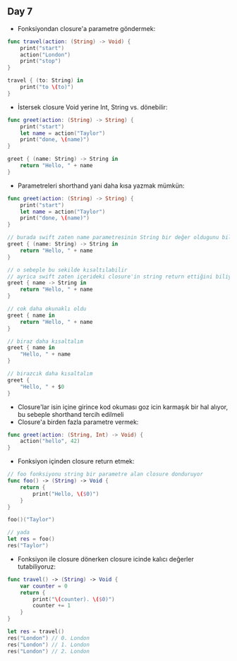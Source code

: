 ## Day 7

- Fonksiyondan closure'a parametre göndermek:

```swift
func travel(action: (String) -> Void) {
    print("start")
    action("London")
    print("stop")
}

travel { (to: String) in
    print("to \(to)")
}
```

- İstersek closure Void yerine Int, String vs. dönebilir:

```swift
func greet(action: (String) -> String) {
    print("start")
    let name = action("Taylor")
    print("done, \(name)")
}

greet { (name: String) -> String in
    return "Hello, " + name
}
```

- Parametreleri shorthand yani daha kısa yazmak mümkün:

```swift
func greet(action: (String) -> String) {
    print("start")
    let name = action("Taylor")
    print("done, \(name)")
}

// burada swift zaten name parametresinin String bir değer oldugunu biliyor
greet { (name: String) -> String in
    return "Hello, " + name
}

// o sebeple bu sekilde kısaltılabilir
// ayrica swift zaten içerideki closure'in string return ettiğini biliyor bu sebeple o da kaldırılabilir
greet { name -> String in
    return "Hello, " + name
}

// cok daha okunaklı oldu
greet { name in
    return "Hello, " + name
}

// biraz daha kısaltalım
greet { name in
    "Hello, " + name
}

// birazcık daha kısaltalım
greet {
    "Hello, " + $0
}
```

- Closure'lar isin içine girince kod okuması goz icin karmaşık bir hal alıyor, bu sebeple shorthand tercih edilmeli
- Closure'a birden fazla parametre vermek:

```swift
func greet(action: (String, Int) -> Void) {
    action("hello", 42)
}
```

- Fonksiyon içinden closure return etmek:

```swift
// foo fonksiyonu string bir parametre alan closure donduruyor
func foo() -> (String) -> Void {
    return {
        print("Hello, \($0)")
    }
}

foo()("Taylor")

// yada
let res = foo()
res("Taylor")
```

- Fonksiyon ile closure dönerken closure icinde kalıcı değerler tutabiliyoruz:

```swift
func travel() -> (String) -> Void {
    var counter = 0
    return {
        print("\(counter). \($0)")
        counter += 1
    }
}

let res = travel()
res("London") // 0. London
res("London") // 1. London
res("London") // 2. London
```
